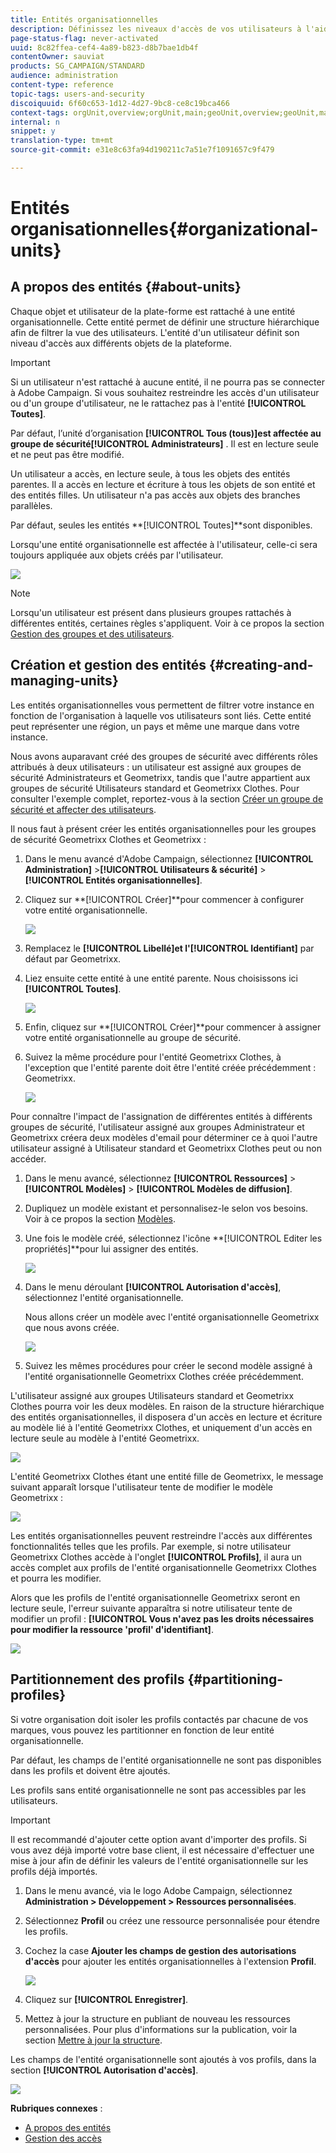 ```yaml
---
title: Entités organisationnelles
description: Définissez les niveaux d'accès de vos utilisateurs à l'aide des entités organisationnelles.
page-status-flag: never-activated
uuid: 8c82ffea-cef4-4a89-b823-d8b7bae1db4f
contentOwner: sauviat
products: SG_CAMPAIGN/STANDARD
audience: administration
content-type: reference
topic-tags: users-and-security
discoiquuid: 6f60c653-1d12-4d27-9bc8-ce8c19bca466
context-tags: orgUnit,overview;orgUnit,main;geoUnit,overview;geoUnit,main
internal: n
snippet: y
translation-type: tm+mt
source-git-commit: e31e8c63fa94d190211c7a51e7f1091657c9f479

---
```



# Entités organisationnelles{#organizational-units}

## A propos des entités {#about-units}

Chaque objet et utilisateur de la plate-forme est rattaché à une entité organisationnelle. Cette entité permet de définir une structure hiérarchique afin de filtrer la vue des utilisateurs. L&#39;entité d&#39;un utilisateur définit son niveau d&#39;accès aux différents objets de la plateforme.

>[!IMPORTANT]
>
>Si un utilisateur n&#39;est rattaché à aucune entité, il ne pourra pas se connecter à Adobe Campaign. Si vous souhaitez restreindre les accès d&#39;un utilisateur ou d&#39;un groupe d&#39;utilisateur, ne le rattachez pas à l&#39;entité **[!UICONTROL Toutes]**.
>
>Par défaut, l’unité d’organisation **[!UICONTROL Tous (tous)]**est affectée au groupe de sécurité**[!UICONTROL  Administrateurs]** . Il est en lecture seule et ne peut pas être modifié.

Un utilisateur a accès, en lecture seule, à tous les objets des entités parentes. Il a accès en lecture et écriture à tous les objets de son entité et des entités filles. Un utilisateur n&#39;a pas accès aux objets des branches parallèles.

Par défaut, seules les entités **[!UICONTROL Toutes]**sont disponibles.

Lorsqu&#39;une entité organisationnelle est affectée à l&#39;utilisateur, celle-ci sera toujours appliquée aux objets créés par l&#39;utilisateur.

![](assets/user_management_2.png)

>[!NOTE]
>
>Lorsqu&#39;un utilisateur est présent dans plusieurs groupes rattachés à différentes entités, certaines règles s&#39;appliquent. Voir à ce propos la section [Gestion des groupes et des utilisateurs](../../administration/using/managing-groups-and-users.md).

## Création et gestion des entités {#creating-and-managing-units}

Les entités organisationnelles vous permettent de filtrer votre instance en fonction de l&#39;organisation à laquelle vos utilisateurs sont liés. Cette entité peut représenter une région, un pays et même une marque dans votre instance.

Nous avons auparavant créé des groupes de sécurité avec différents rôles attribués à deux utilisateurs : un utilisateur est assigné aux groupes de sécurité Administrateurs et Geometrixx, tandis que l&#39;autre appartient aux groupes de sécurité Utilisateurs standard et Geometrixx Clothes. Pour consulter l&#39;exemple complet, reportez-vous à la section [Créer un groupe de sécurité et affecter des utilisateurs](../../administration/using/managing-groups-and-users.md#creating-a-security-group-and-assigning-users).

Il nous faut à présent créer les entités organisationnelles pour les groupes de sécurité Geometrixx Clothes et Geometrixx :

1. Dans le menu avancé d&#39;Adobe Campaign, sélectionnez **[!UICONTROL Administration]** >**[!UICONTROL  Utilisateurs &amp; sécurité]** > **[!UICONTROL Entités organisationnelles]**.
1. Cliquez sur **[!UICONTROL Créer]**pour commencer à configurer votre entité organisationnelle.

   ![](assets/manage_units_1.png)

1. Remplacez le **[!UICONTROL Libellé]**et l&#39;**[!UICONTROL  Identifiant]** par défaut par Geometrixx.
1. Liez ensuite cette entité à une entité parente. Nous choisissons ici **[!UICONTROL Toutes]**.

   ![](assets/manage_units_2.png)

1. Enfin, cliquez sur **[!UICONTROL Créer]**pour commencer à assigner votre entité organisationnelle au groupe de sécurité.
1. Suivez la même procédure pour l&#39;entité Geometrixx Clothes, à l&#39;exception que l&#39;entité parente doit être l&#39;entité créée précédemment : Geometrixx.

   ![](assets/manage_units_3.png)

Pour connaître l&#39;impact de l&#39;assignation de différentes entités à différents groupes de sécurité, l&#39;utilisateur assigné aux groupes Administrateur et Geometrixx créera deux modèles d&#39;email pour déterminer ce à quoi l&#39;autre utilisateur assigné à Utilisateur standard et Geometrixx Clothes peut ou non accéder.

1. Dans le menu avancé, sélectionnez **[!UICONTROL Ressources]** >**[!UICONTROL  Modèles]** > **[!UICONTROL Modèles de diffusion]**.
1. Dupliquez un modèle existant et personnalisez-le selon vos besoins. Voir à ce propos la section [Modèles](../../start/using/marketing-activity-templates.md).
1. Une fois le modèle créé, sélectionnez l&#39;icône **[!UICONTROL Editer les propriétés]**pour lui assigner des entités.

   ![](assets/manage_units_6.png)

1. Dans le menu déroulant **[!UICONTROL Autorisation d&#39;accès]**, sélectionnez l&#39;entité organisationnelle.

   Nous allons créer un modèle avec l&#39;entité organisationnelle Geometrixx que nous avons créée.

   ![](assets/manage_units_5.png)

1. Suivez les mêmes procédures pour créer le second modèle assigné à l&#39;entité organisationnelle Geometrixx Clothes créée précédemment.

L&#39;utilisateur assigné aux groupes Utilisateurs standard et Geometrixx Clothes pourra voir les deux modèles. En raison de la structure hiérarchique des entités organisationnelles, il disposera d&#39;un accès en lecture et écriture au modèle lié à l&#39;entité Geometrixx Clothes, et uniquement d&#39;un accès en lecture seule au modèle à l&#39;entité Geometrixx.

![](assets/manage_units_7.png)

L&#39;entité Geometrixx Clothes étant une entité fille de Geometrixx, le message suivant apparaît lorsque l&#39;utilisateur tente de modifier le modèle Geometrixx :

![](assets/manage_units_8.png)

Les entités organisationnelles peuvent restreindre l&#39;accès aux différentes fonctionnalités telles que les profils. Par exemple, si notre utilisateur Geometrixx Clothes accède à l&#39;onglet **[!UICONTROL Profils]**, il aura un accès complet aux profils de l&#39;entité organisationnelle Geometrixx Clothes et pourra les modifier.

Alors que les profils de l&#39;entité organisationnelle Geometrixx seront en lecture seule, l&#39;erreur suivante apparaîtra si notre utilisateur tente de modifier un profil : **[!UICONTROL Vous n&#39;avez pas les droits nécessaires pour modifier la ressource &#39;profil&#39; d&#39;identifiant]**.

![](assets/manage_units_10.png)

## Partitionnement des profils {#partitioning-profiles}

Si votre organisation doit isoler les profils contactés par chacune de vos marques, vous pouvez les partitionner en fonction de leur entité organisationnelle.

Par défaut, les champs de l&#39;entité organisationnelle ne sont pas disponibles dans les profils et doivent être ajoutés.

Les profils sans entité organisationnelle ne sont pas accessibles par les utilisateurs.

>[!IMPORTANT]
>
>Il est recommandé d&#39;ajouter cette option avant d&#39;importer des profils. Si vous avez déjà importé votre base client, il est nécessaire d&#39;effectuer une mise à jour afin de définir les valeurs de l&#39;entité organisationnelle sur les profils déjà importés.

1. Dans le menu avancé, via le logo Adobe Campaign, sélectionnez **Administration > Développement > Ressources personnalisées**.
1. Sélectionnez **Profil** ou créez une ressource personnalisée pour étendre les profils.
1. Cochez la case **Ajouter les champs de gestion des autorisations d&#39;accès** pour ajouter les entités organisationnelles à l&#39;extension **Profil**.

   ![](assets/user_management_9.png)

1. Cliquez sur **[!UICONTROL Enregistrer]**.
1. Mettez à jour la structure en publiant de nouveau les ressources personnalisées. Pour plus d&#39;informations sur la publication, voir la section [Mettre à jour la structure](../../developing/using/data-model-concepts.md).

Les champs de l&#39;entité organisationnelle sont ajoutés à vos profils, dans la section **[!UICONTROL Autorisation d&#39;accès]**.

![](assets/user_management_10.png)

**Rubriques connexes** :

* [A propos des entités](../../administration/using/organizational-units.md#about-units)
* [Gestion des accès](../../administration/using/about-access-management.md)

